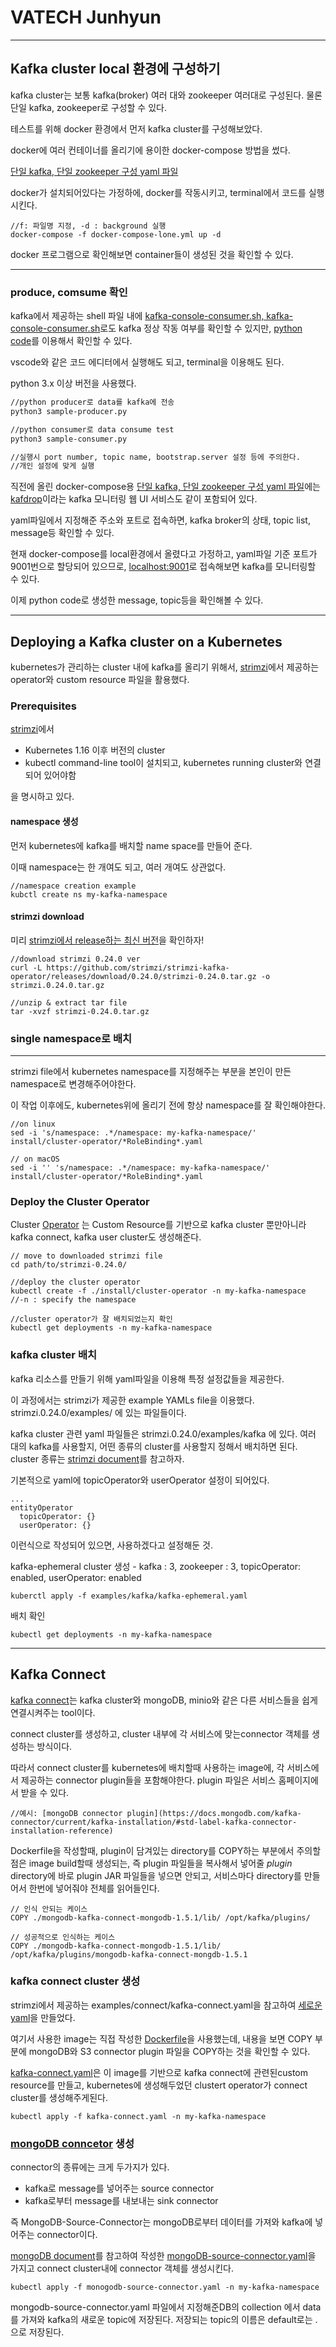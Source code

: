 # VATECH Junhyun
------------------
## Kafka cluster local 환경에 구성하기
kafka cluster는 보통 kafka(broker) 여러 대와 zookeeper 여러대로 구성된다. 물론 단일 kafka, zookeeper로 구성할 수 있다.

테스트를 위해 docker 환경에서 먼저 kafka cluster를 구성해보았다.

docker에 여러 컨테이너를 올리기에 용이한 docker-compose 방법을 썼다.

[단일 kafka, 단일 zookeeper 구성 yaml 파일](https://github.com/JackCokebb/kafka-all/blob/master/kafkaServer/docker-compose-lone.yml)

docker가 설치되어있다는 가정하에, docker를 작동시키고, terminal에서 코드를 실행시킨다.
``` 
//f: 파일명 지정, -d : background 실행
docker-compose -f docker-compose-lone.yml up -d
```

docker 프로그램으로 확인해보면 container들이 생성된 것을 확인할 수 있다.

--------------
### produce, comsume 확인
kafka에서 제공하는 shell 파일 내에 [kafka-console-consumer.sh, kafka-console-consumer.sh](https://kafka.apache.org/quickstart)로도 kafka 정상 작동 여부를 확인할 수 있지만,
[python code](https://github.com/2021-Vatech-skku/vatech/tree/junhyun/kafkaClients)를 이용해서 확인할 수 있다.

vscode와 같은 코드 에디터에서 실행해도 되고, terminal을 이용해도 된다.

python 3.x 이상 버전을 사용했다.
```bash
//python producer로 data를 kafka에 전송
python3 sample-producer.py

//python consumer로 data consume test
python3 sample-consumer.py

//실행시 port number, topic name, bootstrap.server 설정 등에 주의한다. 
//개인 설정에 맞게 실행
```
직전에 올린 docker-compose용 [단일 kafka, 단일 zookeeper 구성 yaml 파일](https://github.com/JackCokebb/kafka-all/blob/master/kafkaServer/docker-compose-lone.yml)에는[kafdrop](https://github.com/obsidiandynamics/kafdrop)이라는 kafka 모니터링 웹 UI 서비스도 같이 포함되어 있다.

yaml파일에서 지정해준 주소와 포트로 접속하면, kafka broker의 상태, topic list, message등 확인할 수 있다.

현재 docker-compose를 local환경에서 올렸다고 가정하고, yaml파일 기준 포트가 9001번으로 할당되어 있으므로, [localhost:9001](localhost:9001)로 접속해보면 kafka를 모니터링할 수 있다.

이제 python code로 생성한 message, topic등을 확인해볼 수 있다.

--------
## Deploying a Kafka cluster on a Kubernetes

kubernetes가 관리하는 cluster 내에 kafka를 올리기 위해서, [strimzi](https://strimzi.io/docs/operators/latest/using.html)에서 제공하는 operator와 custom resource 파일을 활용했다. 


### Prerequisites
[strimzi](https://strimzi.io/docs/operators/latest/deploying.html)에서 
+ Kubernetes 1.16 이후 버전의 cluster
+ kubectl command-line tool이 설치되고, kubernetes running cluster와 연결되어 있어야함

을 명시하고 있다.

#### namespace 생성
먼저 kubernetes에 kafka를 배치할 name space를 만들어 준다.

이때 namespace는 한 개여도 되고, 여러 개여도 상관없다.
```
//namespace creation example
kubctl create ns my-kafka-namespace

```

#### strimzi download
미리 [strimzi에서 release하는 최신 버전](https://github.com/strimzi/strimzi-kafka-operator/releases/)을 확인하자!
```
//download strimzi 0.24.0 ver
curl -L https://github.com/strimzi/strimzi-kafka-operator/releases/download/0.24.0/strimzi-0.24.0.tar.gz -o strimzi.0.24.0.tar.gz

//unzip & extract tar file
tar -xvzf strimzi-0.24.0.tar.gz
```

### single namespace로 배치
-----
strimzi file에서 kubernetes namespace를 지정해주는 부분을 본인이 만든 namespace로 변경해주어야한다.

이 작업 이후에도, kubernetes위에 올리기 전에 항상 namespace를 잘 확인해야한다.

```
//on linux
sed -i 's/namespace: .*/namespace: my-kafka-namespace/' install/cluster-operator/*RoleBinding*.yaml

// on macOS 
sed -i '' 's/namespace: .*/namespace: my-kafka-namespace/' install/cluster-operator/*RoleBinding*.yaml
```

### Deploy the Cluster Operator
Cluster [Operator](https://www.redhat.com/ko/topics/containers/what-is-a-kubernetes-operator) 는 Custom Resource를 기반으로 kafka cluster 뿐만아니라 kafka connect, kafka user cluster도 생성해준다.

```
// move to downloaded strimzi file 
cd path/to/strimzi-0.24.0/

//deploy the cluster operator
kubectl create -f ./install/cluster-operator -n my-kafka-namespace
//-n : specify the namespace

//cluster operator가 잘 배치되었는지 확인 
kubectl get deployments -n my-kafka-namespace
```

### kafka cluster 배치
kafka 리소스를 만들기 위해 yaml파일을 이용해 특정 설정값들을 제공한다.

이 과정에서는 strimzi가 제공한 example YAMLs file을 이용했다.  strimzi.0.24.0/examples/ 에 있는 파일들이다.

kafka cluster 관련 yaml 파일들은 strimzi.0.24.0/examples/kafka 에 있다.  여러 대의 kafka를 사용할지, 어떤 종류의 cluster를 사용할지 정해서 배치하면 된다. cluster 종류는 [strimzi document](https://strimzi.io/docs/operators/latest/deploying.html#deploying-cluster-operator-str)를 참고하자.  

기본적으로 yaml에 topicOperator와 userOperator 설정이 되어있다. 
```
...
entityOperator
  topicOperator: {}
  userOperator: {}
  ```
  이런식으로 작성되어 있으면, 사용하겠다고 설정해둔 것.


kafka-ephemeral cluster 생성 - kafka : 3, zookeeper : 3, topicOperator: enabled, userOperator: enabled
```
kuberctl apply -f examples/kafka/kafka-ephemeral.yaml
```

배치 확인
```
kubectl get deployments -n my-kafka-namespace
```
------
## Kafka Connect
[kafka connect](https://docs.confluent.io/platform/current/connect/index.html)는 kafka cluster와 mongoDB, minio와 같은 다른 서비스들을 쉽게 연결시켜주는 tool이다. 

connect cluster를 생성하고, cluster 내부에 각 서비스에 맞는connector 객체를 생성하는 방식이다. 

따라서 connect cluster를 kubernetes에 배치할때 사용하는 image에, 각 서비스에서 제공하는 connector plugin들을 포함해야한다. plugin 파일은 서비스 홈페이지에서 받을 수 있다. 
```
//예시: [mongoDB connector plugin](https://docs.mongodb.com/kafka-connector/current/kafka-installation/#std-label-kafka-connector-installation-reference)  
```

Dockerfile을 작성할때, plugin이 담겨있는 directory를 COPY하는 부분에서 주의할 점은 image build할때 생성되는, 즉 plugin 파일들을 복사해서 넣어줄 *plugin* directory에 바로 plugin JAR 파일들을 넣으면 안되고, 
서비스마다 directory를 만들어서 한번에 넣어줘야 전체를 읽어들인다. 
```
// 인식 안되는 케이스
COPY ./mongodb-kafka-connect-mongodb-1.5.1/lib/ /opt/kafka/plugins/

// 성공적으로 인식하는 케이스
COPY ./mongodb-kafka-connect-mongodb-1.5.1/lib/ /opt/kafka/plugins/mongodb-kafka-connect-mongdb-1.5.1
```

### kafka connect cluster 생성
strimzi에서 제공하는 examples/connect/kafka-connect.yaml을 참고하여 [세로운 yaml](https://github.com/2021-Vatech-skku/vatech/tree/junhyun/kafkaConnect)을 만들었다.

여기서 사용한 image는 직접 작성한 [Dockerfile](https://github.com/2021-Vatech-skku/vatech/tree/junhyun/kafkaConnect)을 사용했는데, 내용을 보면 COPY 부분에 mongoDB와 S3 connector plugin 파일을 COPY하는 것을 확인할 수 있다.

[kafka-connect.yaml](https://github.com/2021-Vatech-skku/vatech/tree/junhyun/kafkaConnect)은 이 image를 기반으로 kafka connect에 관련된custom resource를 만들고, kubernetes에 생성해두었던 clustert operator가 connect cluster를 생성해주게된다. 
```
kubectl apply -f kafka-connect.yaml -n my-kafka-namespace
```
### [mongoDB conncetor](https://docs.mongodb.com/kafka-connector/current/) 생성
connector의 종류에는 크게 두가지가 있다. 
+ kafka로 message를 넣어주는 source connector
+ kafka로부터 message를 내보내는 sink connector

즉 MongoDB-Source-Connector는 mongoDB로부터 데이터를 가져와 kafka에 넣어주는 connector이다. 

[mongoDB document](https://docs.mongodb.com/kafka-connector/current/kafka-source/)를 참고하여 작성한 [mongoDB-source-connector.yaml](https://github.com/2021-Vatech-skku/vatech/tree/junhyun/kafkaConnect/connectorFile/mongoconnector)을 가지고 connect cluster내에 connector 객체를 생성시킨다.
```
kubectl apply -f monogodb-source-connector.yaml -n my-kafka-namespace
```

mongodb-source-connector.yaml 파일에서 지정해준DB의 collection 에서 data를 가져와 kafka의 새로운  topic에 저장된다. 저장되는 topic의 이름은 default로는 <DBname>.<collectionName>으로 저장된다. 

